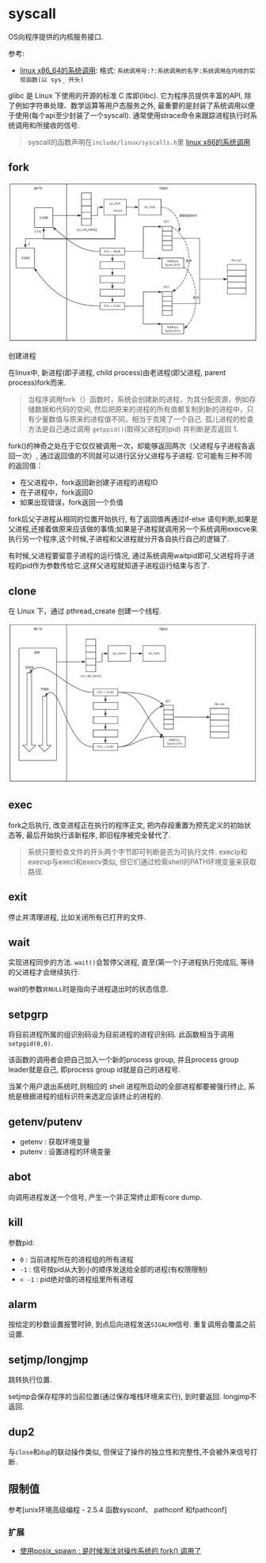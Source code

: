 # syscall
OS向程序提供的内核服务接口.

参考:
 - [linux x86_64的系统调用](linux-5.2/arch/x86/entry/syscalls/syscall_64.tbl): 格式: `系统调用号:?:系统调用的名字:系统调用在内核的实现函数(以 sys_ 开头)`

glibc 是 Linux 下使用的开源的标准 C 库即(libc). 它为程序员提供丰富的API, 除了例如字符串处理、数学运算等用户态服务之外, 最重要的是封装了系统调用以便于使用(每个api至少封装了一个syscall). 通常使用strace命令来跟踪进程执行时系统调用和所接收的信号.

> syscall的函数声明在`include/linux/syscalls.h`里
> [linux x86的系统调用](linux-5.2/arch/x86/entry/syscalls/syscall_32.tbl)

## fork
![](/misc/img/5uugf8fxqg.png)

创建进程

在linux中, 新进程(即子进程, child process)由老进程(即父进程, parent process)fork而来.

> 当程序调用fork（）函数时，系统会创建新的进程，为其分配资源，例如存储数据和代码的空间, 然后把原来的进程的所有值都复制到新的进程中，只有少量数值与原来的进程值不同，相当于克隆了一个自己.
> 孤儿进程的检查方法是自己通过调用 `getppid()`(取得父进程的pid) 并判断是否返回 1.

fork()的神奇之处在于它仅仅被调用一次，却能够返回两次（父进程与子进程各返回一次）, 通过返回值的不同就可以进行区分父进程与子进程. 它可能有三种不同的返回值：
- 在父进程中，fork返回新创建子进程的进程ID
- 在子进程中，fork返回0
- 如果出现错误，fork返回一个负值

fork后父子进程从相同的位置开始执行, 有了返回值再通过if-else 语句判断,如果是父进程,还接着做原来应该做的事情;如果是子进程就调用另一个系统调用execve来执行另一个程序,这个时候,子进程和父进程就分开各自执行自己的逻辑了.

有时候,父进程要留意子进程的运行情况, 通过系统调用waitpid即可,父进程将子进程的pid作为参数传给它,这样父进程就知道子进程运行结束与否了.

## clone
在 Linux 下，通过 pthread_create 创建一个线程.

![](/misc/img/qvgisc7uyy.png)

## exec
fork之后执行, 改变进程正在执行的程序正文, 把内存段重置为预先定义的初始状态等, 最后开始执行该新程序, 即旧程序被完全替代了.

> 系统只要检查文件的开头两个字节即可判断是否为可执行文件.
> execlp和execvp与execl和execv类似, 但它们通过检索shell的PATH环境变量来获取路径.

## exit
停止并清理进程, 比如关闭所有已打开的文件.

## wait
实现进程同步的方法. `wait()`会暂停父进程, 直至(第一个)子进程执行完成后, 等待的父进程才会继续执行.

wait的参数`非NULL`时是指向子进程退出时的状态信息.

## setpgrp
将目前进程所属的组识别码设为目前进程的进程识别码. 此函数相当于调用`setpgid(0,0)`.

该函数的调用者会把自己加入一个新的process group, 并且process group leader就是自己, 即process group id就是自己的进程号.

当某个用户退出系统时,则相应的 shell 进程所启动的全部进程都要被强行终止, 系统是根据进程的组标识符来选定应该终止的进程的.

## getenv/putenv
- getenv : 获取环境变量
- putenv : 设置进程的环境变量

## abot
向调用进程发送一个信号, 产生一个非正常终止即有core dump.

## kill
参数pid:
- `0` : 当前进程所在的进程组的所有进程
- `-1` : 信号按pid从大到小的顺序发送给全部的进程(有权限限制)
- `< -1` : pid绝对值的进程组里所有进程

## alarm
按给定的秒数设置报警时钟, 到点后向进程发送`SIGALRM`信号. 重复调用会覆盖之前设置.

## setjmp/longjmp
跳转执行位置.

setjmp会保存程序的当前位置(通过保存堆栈环境来实行), 到时要返回.
longjmp不返回.

## dup2
与`close`和`dup`的联动操作类似, 但保证了操作的独立性和完整性,不会被外来信号打断.

## 限制值
参考[unix环境高级编程 - 2.5.4 函数sysconf、 pathconf 和fpathconf]

### 扩展
- [使用posix_spawn : 是时候淘汰对操作系统的 fork() 调用了](https://www.infoq.cn/article/BYGiWI-fxHTNvSohEUNW)